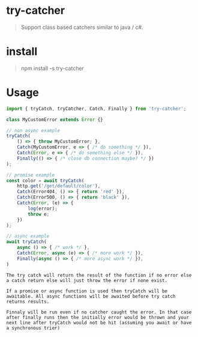# try-catcher
> Support class based catchers similar to java / c#.
# install
> npm install -s try-catcher
# Usage
```js
import { tryCatch, tryCatcher, Catch, Finally } from 'try-catcher';

class MyCustomError extends Error {}

// non async example
tryCatch(
    () => { throw MyCustomError; },
    Catch(MyCustomError, e => { /* do something */ }),
    Catch(Error, e => { /* do something else */ }),
    Finally(() => { /* close db connection maybe? */ })
);

// promise example
const color = await tryCatch(
    http.get('/get/default/color'),
    Catch(Error404, () => { return 'red' }),
    Catch(Error500, () => { return 'black' }),
    Catch(Error, (e) => {
        log(error);
        throw e;
    })
);

// async example
await tryCatch(
    async () => { /* work */ },
    Catch(Error, async (e) => { /* more work */ }),
    Finally(async () => { /* more async work */ }),
)
```

    The try catch will return the result of the function if no error else a catch return else will just throw the error if none exist.

    If a promise or async function is used then tryCatch will be awaitable. All async functions will be awaited before try catch returns results.

    Finnaly will be run even if no catcher caught the error. In that case after finally runs then the initially error would be thrown and your next line after tryCatch would not be hit (assuming you await or have a synchronous trier)